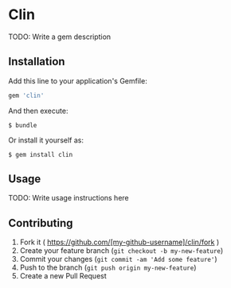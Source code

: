 # Clin

TODO: Write a gem description

## Installation

Add this line to your application's Gemfile:

```ruby
gem 'clin'
```

And then execute:

    $ bundle

Or install it yourself as:

    $ gem install clin

## Usage

TODO: Write usage instructions here

## Contributing

1. Fork it ( https://github.com/[my-github-username]/clin/fork )
2. Create your feature branch (`git checkout -b my-new-feature`)
3. Commit your changes (`git commit -am 'Add some feature'`)
4. Push to the branch (`git push origin my-new-feature`)
5. Create a new Pull Request
